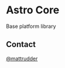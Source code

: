 Astro Core
==========

Base platform library

Contact
-------

[@mattrudder](https://twitter.com/mattrudder)

